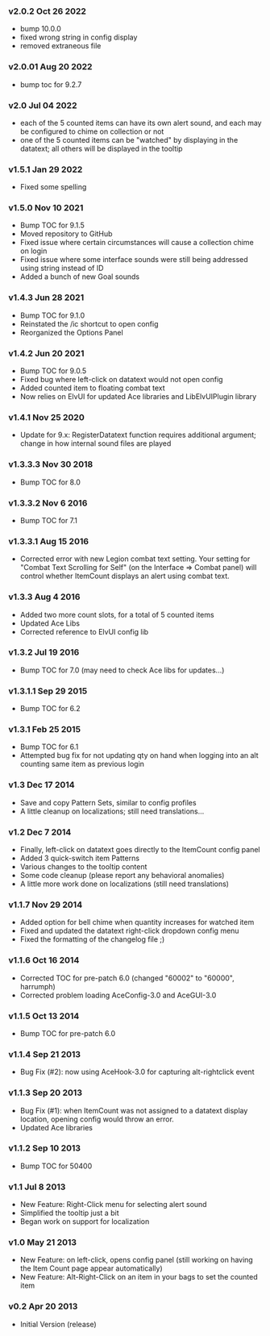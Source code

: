 ### v2.0.2 Oct 26 2022

- bump 10.0.0
- fixed wrong string in config display
- removed extraneous file

### v2.0.01 Aug 20 2022

- bump toc for 9.2.7

### v2.0 Jul 04 2022

- each of the 5 counted items can have its own alert sound, and each may be configured to chime on collection or not
- one of the 5 counted items can be "watched" by displaying in the datatext; all others will be displayed in the tooltip

### v1.5.1 Jan 29 2022

- Fixed some spelling

### v1.5.0 Nov 10 2021

- Bump TOC for 9.1.5
- Moved repository to GitHub
- Fixed issue where certain circumstances will cause a collection chime on login
- Fixed issue where some interface sounds were still being addressed using string instead of ID
- Added a bunch of new Goal sounds

### v1.4.3 Jun 28 2021

- Bump TOC for 9.1.0
- Reinstated the /ic shortcut to open config
- Reorganized the Options Panel

### v1.4.2 Jun 20 2021

- Bump TOC for 9.0.5
- Fixed bug where left-click on datatext would not open config
- Added counted item to floating combat text
- Now relies on ElvUI for updated Ace libraries and LibElvUIPlugin library

### v1.4.1 Nov 25 2020

- Update for 9.x: RegisterDatatext function requires additional argument; change in how internal sound files are played

### v1.3.3.3 Nov 30 2018

- Bump TOC for 8.0

### v1.3.3.2 Nov 6 2016

- Bump TOC for 7.1

### v1.3.3.1 Aug 15 2016

- Corrected error with new Legion combat text setting. Your setting for "Combat Text Scrolling for Self" (on the Interface =&gt; Combat panel) will control whether ItemCount displays an alert using combat text.

### v1.3.3 Aug 4 2016

- Added two more count slots, for a total of 5 counted items
- Updated Ace Libs
- Corrected reference to ElvUI config lib

### v1.3.2 Jul 19 2016

- Bump TOC for 7.0 (may need to check Ace libs for updates...)

### v1.3.1.1 Sep 29 2015

- Bump TOC for 6.2

### v1.3.1 Feb 25 2015

- Bump TOC for 6.1
- Attempted bug fix for not updating qty on hand when logging into an alt counting same item as previous login

### v1.3 Dec 17 2014

- Save and copy Pattern Sets, similar to config profiles
- A little cleanup on localizations; still need translations...

### v1.2 Dec 7 2014

- Finally, left-click on datatext goes directly to the ItemCount config panel
- Added 3 quick-switch item Patterns
- Various changes to the tooltip content
- Some code cleanup (please report any behavioral anomalies)
- A little more work done on localizations (still need translations)

### v1.1.7 Nov 29 2014

- Added option for bell chime when quantity increases for watched item
- Fixed and updated the datatext right-click dropdown config menu
- Fixed the formatting of the changelog file ;)

### v1.1.6 Oct 16 2014

- Corrected TOC for pre-patch 6.0 (changed "60002" to "60000", harrumph)
- Corrected problem loading AceConfig-3.0 and AceGUI-3.0

### v1.1.5 Oct 13 2014

- Bump TOC for pre-patch 6.0

### v1.1.4 Sep 21 2013

- Bug Fix (#2): now using AceHook-3.0 for capturing alt-rightclick event

### v1.1.3 Sep 20 2013

- Bug Fix (#1): when ItemCount was not assigned to a datatext display location, opening config would throw an error.
- Updated Ace libraries

### v1.1.2 Sep 10 2013

- Bump TOC for 50400

### v1.1 Jul 8 2013

- New Feature: Right-Click menu for selecting alert sound
- Simplified the tooltip just a bit
- Began work on support for localization

### v1.0 May 21 2013

- New Feature: on left-click, opens config panel (still working on having the Item Count page appear automatically)
- New Feature: Alt-Right-Click on an item in your bags to set the counted item

### v0.2 Apr 20 2013

- Initial Version (release)
